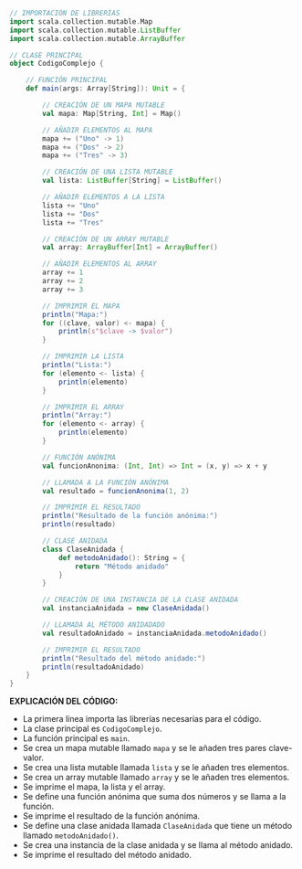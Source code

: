 ```scala
// IMPORTACIÓN DE LIBRERÍAS
import scala.collection.mutable.Map
import scala.collection.mutable.ListBuffer
import scala.collection.mutable.ArrayBuffer

// CLASE PRINCIPAL
object CodigoComplejo {

    // FUNCIÓN PRINCIPAL
    def main(args: Array[String]): Unit = {

        // CREACIÓN DE UN MAPA MUTABLE
        val mapa: Map[String, Int] = Map()

        // AÑADIR ELEMENTOS AL MAPA
        mapa += ("Uno" -> 1)
        mapa += ("Dos" -> 2)
        mapa += ("Tres" -> 3)

        // CREACIÓN DE UNA LISTA MUTABLE
        val lista: ListBuffer[String] = ListBuffer()

        // AÑADIR ELEMENTOS A LA LISTA
        lista += "Uno"
        lista += "Dos"
        lista += "Tres"

        // CREACIÓN DE UN ARRAY MUTABLE
        val array: ArrayBuffer[Int] = ArrayBuffer()

        // AÑADIR ELEMENTOS AL ARRAY
        array += 1
        array += 2
        array += 3

        // IMPRIMIR EL MAPA
        println("Mapa:")
        for ((clave, valor) <- mapa) {
            println(s"$clave -> $valor")
        }

        // IMPRIMIR LA LISTA
        println("Lista:")
        for (elemento <- lista) {
            println(elemento)
        }

        // IMPRIMIR EL ARRAY
        println("Array:")
        for (elemento <- array) {
            println(elemento)
        }

        // FUNCIÓN ANÓNIMA
        val funcionAnonima: (Int, Int) => Int = (x, y) => x + y

        // LLAMADA A LA FUNCIÓN ANÓNIMA
        val resultado = funcionAnonima(1, 2)

        // IMPRIMIR EL RESULTADO
        println("Resultado de la función anónima:")
        println(resultado)

        // CLASE ANIDADA
        class ClaseAnidada {
            def metodoAnidado(): String = {
                return "Método anidado"
            }
        }

        // CREACIÓN DE UNA INSTANCIA DE LA CLASE ANIDADA
        val instanciaAnidada = new ClaseAnidada()

        // LLAMADA AL MÉTODO ANIDADADO
        val resultadoAnidado = instanciaAnidada.metodoAnidado()

        // IMPRIMIR EL RESULTADO
        println("Resultado del método anidado:")
        println(resultadoAnidado)
    }
}
```

**EXPLICACIÓN DEL CÓDIGO:**

* La primera línea importa las librerías necesarias para el código.
* La clase principal es `CodigoComplejo`.
* La función principal es `main`.
* Se crea un mapa mutable llamado `mapa` y se le añaden tres pares clave-valor.
* Se crea una lista mutable llamada `lista` y se le añaden tres elementos.
* Se crea un array mutable llamado `array` y se le añaden tres elementos.
* Se imprime el mapa, la lista y el array.
* Se define una función anónima que suma dos números y se llama a la función.
* Se imprime el resultado de la función anónima.
* Se define una clase anidada llamada `ClaseAnidada` que tiene un método llamado `metodoAnidado()`.
* Se crea una instancia de la clase anidada y se llama al método anidado.
* Se imprime el resultado del método anidado.